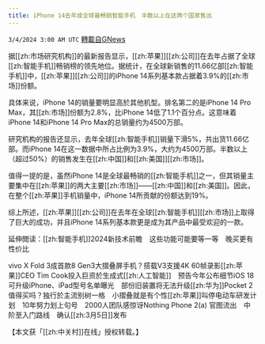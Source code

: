 ```yaml
---
title: iPhone 14去年成全球最畅销智能手机　半数以上在这两个国家售出
---
```

`3/4/2024 3:00 AM UTC` [轉載自GNews](https://gnews.org/articles/2362142)

据[[zh:市场研究机构]]的最新报告显示，[[zh:苹果]][[zh:公司]]在去年占据了全球[[zh:智能手机]]畅销榜的领先地位。据统计，在全球新销售的11.66亿部[[zh:智能手机]]中，[[zh:苹果]][[zh:公司]]的iPhone 14系列基本款占据着3.9%的[[zh:市场]]份额。

具体来说，iPhone 14的销量要明显高於其他机型。排名第二的是iPhone 14 Pro Max，其[[zh:市场]]份额为2.8%，比iPhone 14低了1.1个百分点。这意味着iPhone 14和iPhone 14 Pro Max的总销量约为4500万部。

研究机构的报告还显示，去年全球[[zh:智能手机]]销量下滑5%，共出货11.66亿部。而iPhone 14在这一数据中所占比例为3.9%，大约为4500万部。半数以上（超过50%）的销售发生在[[zh:中国]]和[[zh:美国]][[zh:市场]]。

值得一提的是，虽然iPhone 14是全球最畅销的[[zh:智能手机]]之一，但其销量主要集中在[[zh:苹果]]的两大主要[[zh:市场]]——[[zh:中国]]和[[zh:美国]]。因此，在整个[[zh:苹果]]手机销量中，iPhone 14所贡献的份额达到19%。

综上所述，[[zh:苹果]][[zh:公司]]在去年在全球[[zh:智能手机]][[zh:市场]]上取得了巨大的成功，并且iPhone 14系列基本款更是成为其产品中最受欢迎的一款。

延伸閲读：[[zh:智能手机]]2024新技术前瞻　这些功能可能要等一等　晚买更有性价比

vivo X Fold 3成首款8 Gen3大摺叠屏手机？搭载V3支援4K 60帧录影[[zh:苹果]]CEO Tim Cook投入巨资於生成式[[zh:人工智能]]　预告今年公布细节iOS 18可升级iPhone、iPad型号名单曝光　部份旧装置将无法升级[[zh:华为]]Pocket 2值得买吗？独行於主流别树一格　小摺叠就是有个性[[zh:苹果]]叫停电动车研发计划　10年努力划上句号　2000人团队感惊讶Nothing Phone 2(a) 官图流出　中阶至入门路线　确认[[zh:3月5日]]发布

【本文获「[[zh:中关村]]在线」授权转载。】
